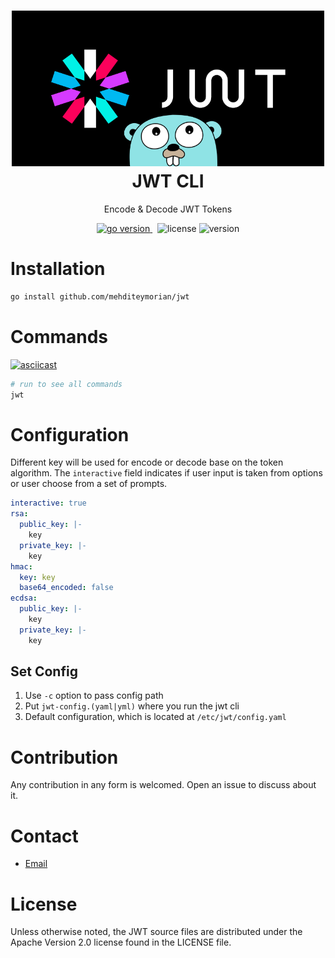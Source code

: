 <h1 align="center">
<img alt="Koi logo" src="assets/icon.png" width="500px"/><br/>
JWT CLI
</h1>
<p align="center">Encode & Decode JWT Tokens</p>

<p align="center">
<a href="https://pkg.go.dev/github.com/mehditeymorian/jwt?tab=doc"target="_blank">
    <img src="https://img.shields.io/badge/Go-1.18+-00ADD8?style=for-the-badge&logo=go" alt="go version" />
</a>&nbsp;
<img src="https://img.shields.io/badge/license-apache_2.0-red?style=for-the-badge&logo=none" alt="license" />

<img src="https://img.shields.io/badge/Version-1.1.1-informational?style=for-the-badge&logo=none" alt="version" />
</p>

# Installation
```bash
go install github.com/mehditeymorian/jwt
```

# Commands
[![asciicast](https://asciinema.org/a/518698.svg)](https://asciinema.org/a/518698)
```bash
# run to see all commands
jwt
```

# Configuration

Different key will be used for encode or decode base on the token algorithm. The `interactive` field indicates if user input is taken from options or user choose from a set of prompts.
```yaml
interactive: true
rsa:
  public_key: |-
    key
  private_key: |-
    key
hmac:
  key: key
  base64_encoded: false
ecdsa:
  public_key: |-
    key
  private_key: |-
    key
```

## Set Config
1. Use `-c` option to pass config path
2. Put `jwt-config.(yaml|yml)` where you run the jwt cli
3. Default configuration, which is located at `/etc/jwt/config.yaml`


# Contribution
Any contribution in any form is welcomed. Open an issue to discuss about it.

# Contact
- [Email](mailto:mehditeymorian322@gmail.com)

# License
Unless otherwise noted, the JWT source files are distributed under the Apache Version 2.0 license found in the LICENSE file.
